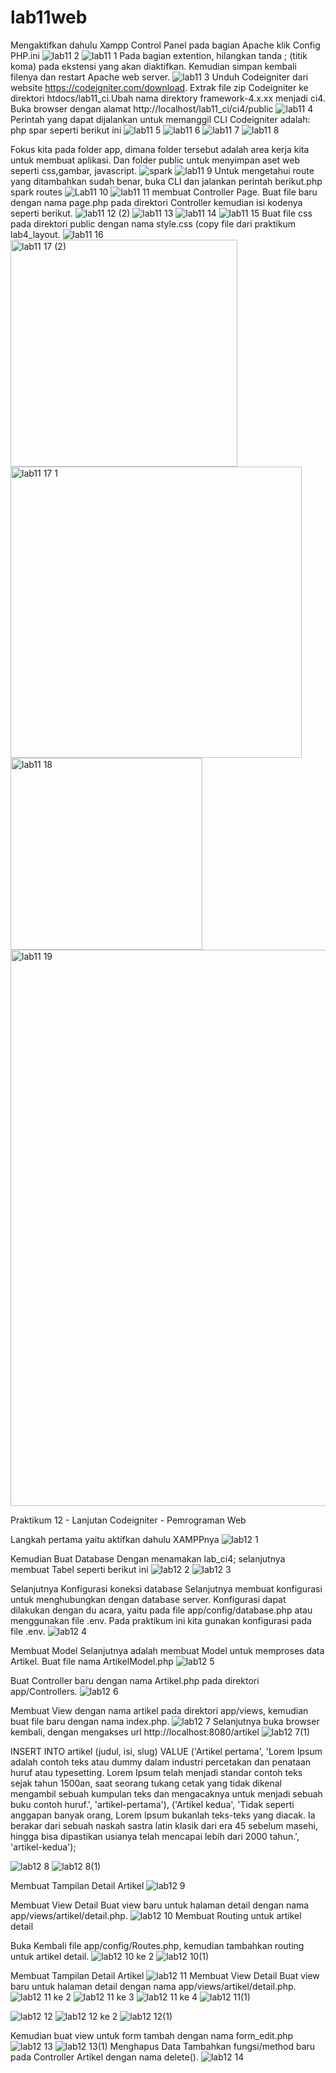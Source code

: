 # lab11web
Mengaktifkan dahulu Xampp Control Panel pada bagian Apache klik Config PHP.ini
![lab11  2](https://user-images.githubusercontent.com/56400200/122626883-daf4ff00-d0d6-11eb-9b88-29e2ef26c231.png)
![lab11  1](https://user-images.githubusercontent.com/56400200/122626749-47233300-d0d6-11eb-8454-339f31ecadca.PNG)
Pada bagian extention, hilangkan tanda ; (titik koma) pada ekstensi yang akan 
diaktifkan. Kemudian simpan kembali filenya dan restart Apache web server.
![lab11  3](https://user-images.githubusercontent.com/56400200/122626820-9e290800-d0d6-11eb-92d1-c90ab7c88090.PNG)
Unduh Codeigniter dari website https://codeigniter.com/download. Extrak file zip Codeigniter ke direktori htdocs/lab11_ci.Ubah nama direktory framework-4.x.xx menjadi ci4.
Buka browser dengan alamat http://localhost/lab11_ci/ci4/public
![lab11  4](https://user-images.githubusercontent.com/56400200/122627525-34126200-d0da-11eb-9353-956d49beac23.png)
Perintah yang dapat dijalankan untuk memanggil CLI Codeigniter adalah:
php spar seperti berikut ini
![lab11  5](https://user-images.githubusercontent.com/56400200/122627589-a71bd880-d0da-11eb-8127-c7e32e74593a.png)
![lab11  6](https://user-images.githubusercontent.com/56400200/122627745-adf71b00-d0db-11eb-9eb3-7ee6df38c08c.png)
![lab11  7](https://user-images.githubusercontent.com/56400200/122627781-fb738800-d0db-11eb-9d7d-e3240640ee5e.png)
![lab11  8](https://user-images.githubusercontent.com/56400200/122627801-252caf00-d0dc-11eb-8ae8-0c2fd53201dd.png)

Fokus kita pada folder app, dimana folder tersebut adalah area kerja kita untuk 
membuat aplikasi. Dan folder public untuk menyimpan aset web seperti css,gambar, javascript.
![spark](https://user-images.githubusercontent.com/56400200/122627947-33c79600-d0dd-11eb-9a16-2fcb2ba6c042.PNG)
![lab11  9](https://user-images.githubusercontent.com/56400200/122628169-d5031c00-d0de-11eb-913c-bdf673387a63.png)
Untuk mengetahui route yang ditambahkan sudah benar, buka CLI dan jalankan 
perintah berikut.php spark routes
![Lab11  10](https://user-images.githubusercontent.com/56400200/122628207-0e3b8c00-d0df-11eb-8113-e62a3b64a77f.png)
![lab11  11](https://user-images.githubusercontent.com/56400200/122628305-93bf3c00-d0df-11eb-82be-cee4c070e30b.png)
membuat Controller Page. Buat file baru dengan nama page.php pada direktori Controller kemudian isi kodenya seperti berikut.
![lab11  12 (2)](https://user-images.githubusercontent.com/56400200/122628335-bd786300-d0df-11eb-90ea-439eae63c772.png)
![lab11  13](https://user-images.githubusercontent.com/56400200/122628371-e6005d00-d0df-11eb-9024-d61dd96f8098.png)
![lab11  14](https://user-images.githubusercontent.com/56400200/122628469-55764c80-d0e0-11eb-89a9-6685b43921f3.png)
![lab11  15](https://user-images.githubusercontent.com/56400200/122628513-a5551380-d0e0-11eb-8383-85ff6ee1138b.png)
Buat file css pada direktori public dengan nama style.css (copy file dari praktikum 
lab4_layout.
![lab11  16](https://user-images.githubusercontent.com/56400200/122629463-68404f80-d0e7-11eb-9904-e9033127f909.png)
<img width="363" alt="lab11  17 (2)" src="https://user-images.githubusercontent.com/56400200/122629528-df75e380-d0e7-11eb-9650-923bd8424112.png">
<img width="466" alt="lab11  17  1" src="https://user-images.githubusercontent.com/56400200/122629624-9f633080-d0e8-11eb-8625-da20cf039ec6.png">
<img width="307" alt="lab11  18" src="https://user-images.githubusercontent.com/56400200/122629684-054fb800-d0e9-11eb-8552-400ca89f4cdc.png">
<img width="890" alt="lab11  19" src="https://user-images.githubusercontent.com/56400200/122629707-2dd7b200-d0e9-11eb-8c14-93aeeb6acb49.png">



Praktikum 12 - Lanjutan Codeigniter - Pemrograman Web

Langkah pertama yaitu aktifkan dahulu XAMPPnya
![lab12  1](https://user-images.githubusercontent.com/56400200/123498560-e8703300-d65a-11eb-8310-e251ecd8605f.PNG)

Kemudian Buat Database Dengan menamakan lab_ci4; selanjutnya membuat Tabel seperti berikut ini
![lab12  2](https://user-images.githubusercontent.com/56400200/123498644-7e0bc280-d65b-11eb-9bd2-65e7f7b534c0.PNG)
![lab12  3](https://user-images.githubusercontent.com/56400200/123498858-9203f400-d65c-11eb-87b2-3a3d16ce681a.PNG)

Selanjutnya Konfigurasi koneksi database
Selanjutnya membuat konfigurasi untuk menghubungkan dengan database server. 
Konfigurasi dapat dilakukan dengan du acara, yaitu pada file app/config/database.php
atau menggunakan file .env. Pada praktikum ini kita gunakan konfigurasi pada file .env. 
![lab12  4](https://user-images.githubusercontent.com/56400200/123498887-d55e6280-d65c-11eb-964e-50afccbf6a0b.PNG)

Membuat Model
Selanjutnya adalah membuat Model untuk memproses data Artikel. Buat file nama ArtikelModel.php
![lab12  5](https://user-images.githubusercontent.com/56400200/123498967-6cc3b580-d65d-11eb-9bfa-156fa66ce8fc.PNG)

Buat Controller baru dengan nama Artikel.php pada direktori app/Controllers.
![lab12  6](https://user-images.githubusercontent.com/56400200/123498993-bad8b900-d65d-11eb-8ed6-fdc85e1d32f2.PNG)

Membuat View dengan nama artikel pada direktori app/views, kemudian buat file 
baru dengan nama index.php.
![lab12  7](https://user-images.githubusercontent.com/56400200/123499037-fffceb00-d65d-11eb-8a78-508a7055cffb.PNG)
Selanjutnya buka browser kembali, dengan mengakses url http://localhost:8080/artikel
![lab12  7(1)](https://user-images.githubusercontent.com/56400200/123499063-29b61200-d65e-11eb-942f-727dd7461861.png)

INSERT INTO artikel (judul, isi, slug) VALUE
('Artikel pertama', 'Lorem Ipsum adalah contoh teks atau dummy dalam industri 
percetakan dan penataan huruf atau typesetting. Lorem Ipsum telah menjadi 
standar contoh teks sejak tahun 1500an, saat seorang tukang cetak yang tidak 
dikenal mengambil sebuah kumpulan teks dan mengacaknya untuk menjadi sebuah 
buku contoh huruf.', 'artikel-pertama'), 
('Artikel kedua', 'Tidak seperti anggapan banyak orang, Lorem Ipsum bukanlah 
teks-teks yang diacak. Ia berakar dari sebuah naskah sastra latin klasik dari 
era 45 sebelum masehi, hingga bisa dipastikan usianya telah mencapai lebih 
dari 2000 tahun.', 'artikel-kedua');

![lab12  8](https://user-images.githubusercontent.com/56400200/123499243-8534cf80-d65f-11eb-901a-461815e8bccc.PNG)
![lab12  8(1)](https://user-images.githubusercontent.com/56400200/123499261-ad243300-d65f-11eb-8690-da25effdd9d0.png)

Membuat Tampilan Detail Artikel
![lab12  9](https://user-images.githubusercontent.com/56400200/123499299-f96f7300-d65f-11eb-9dd6-e46bd78bd0e9.PNG)

Membuat View Detail
Buat view baru untuk halaman detail dengan nama app/views/artikel/detail.php.
![lab12  10](https://user-images.githubusercontent.com/56400200/123499676-9c28f100-d662-11eb-88ee-a9c7c1f00e4f.PNG)
Membuat Routing untuk artikel detail

Buka Kembali file app/config/Routes.php, kemudian tambahkan routing untuk artikel 
detail.
![lab12  10 ke 2](https://user-images.githubusercontent.com/56400200/123499700-cc708f80-d662-11eb-9761-4172a500567f.png)
![lab12  10(1)](https://user-images.githubusercontent.com/56400200/123499720-f1650280-d662-11eb-83bf-4fdc6b2957e1.png)

Membuat Tampilan Detail Artikel
![lab12  11](https://user-images.githubusercontent.com/56400200/123499852-cb8c2d80-d663-11eb-8383-f449e4796a3d.PNG)
Membuat View Detail
Buat view baru untuk halaman detail dengan nama app/views/artikel/detail.php.
![lab12  11 ke 2](https://user-images.githubusercontent.com/56400200/123499880-05f5ca80-d664-11eb-8e2c-e9b7d3368e75.PNG)
![lab12  11 ke 3](https://user-images.githubusercontent.com/56400200/123499911-30478800-d664-11eb-97c3-7e7edbf73a51.PNG)
![lab12  11 ke 4](https://user-images.githubusercontent.com/56400200/123502077-aacbd400-d673-11eb-8f62-27e482198179.png)
![lab12  11(1)](https://user-images.githubusercontent.com/56400200/123502038-70623700-d673-11eb-8976-8b534da619a0.PNG)

![lab12  12](https://user-images.githubusercontent.com/56400200/123502142-1746d300-d674-11eb-9be9-3c223fdc5543.PNG)
![lab12  12 ke 2](https://user-images.githubusercontent.com/56400200/123502249-20846f80-d675-11eb-9f9c-0d0c23c3d304.PNG)
![lab12  12(1)](https://user-images.githubusercontent.com/56400200/123502285-70fbcd00-d675-11eb-97ce-b3865fa8eec9.PNG)

Kemudian buat view untuk form tambah dengan nama form_edit.php
![lab12  13](https://user-images.githubusercontent.com/56400200/123502572-a9040f80-d677-11eb-9a3d-a1e7ef041b93.PNG)
![lab12  13(1)](https://user-images.githubusercontent.com/56400200/123502004-195c6200-d673-11eb-94ab-2143c345fe8a.PNG)
Menghapus Data
Tambahkan fungsi/method baru pada Controller Artikel dengan nama delete(). 
![lab12  14](https://user-images.githubusercontent.com/56400200/123502651-2e87bf80-d678-11eb-86b5-166a04810752.PNG)




























